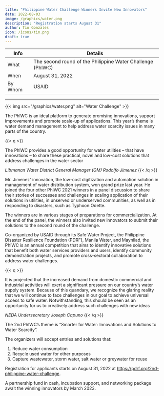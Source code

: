 ```yaml
---
title: "Philippine Water Challenge Winners Invite New Innovators"
date: 2022-08-03
image: /graphics/water.png
description: "Registration starts August 31"
author: Tin Gonzales
icon: /icons/tin.png
draft: true
---
```



<!-- Wednesday, August 3, 2022 -->

<!-- Pasig City, August 3, 2022 —  -->

Info | Details 
--- | ---
What | The second round of the Philippine Water Challenge (PhlWC)
When | August 31, 2022
By Whom | USAID
---

{{< img src="/graphics/water.png" alt="Water Challenge" >}}


The PhlWC is an ideal platform to generate promising innovations, support improvements and promote scale-up of applications.  This year’s theme is water demand management to help address water scarcity issues in many parts of the country.

{{< q >}}
<p>The PhlWC provides a good opportunity for water utilities – that have innovations – to share these practical, novel and low-cost solutions that address challenges in the water sector</p> 
<cite>Libmanan Water District General Manager (GM) Rodolfo Jimenez</cite>
{{< /q >}}

Mr. Jimenez' innovation, the low-cost digitization and automation solution in management of water distribution system, won grand prize last year. He joined the four other PhlWC 2021 winners in a panel discussion to share their stories of successes and challenges in scaling application of their solutions in utilities, in unserved or underserved communities, as well as in responding to disasters, such as Typhoon Odette.

The winners are in various stages of preparations for commercialization. At the end of the panel, the winners also invited new innovators to submit their solutions to the second round of the challenge.

Co-organized by USAID through its Safe Water Project, the Philippine Disaster Resilience Foundation (PDRF), Manila Water, and Maynilad, the PhlWC is an annual competition that aims to identify innovative solutions that benefit both water services providers and users, identify community demonstration projects, and promote cross-sectoral collaboration to address water challenges.



{{< q >}}
<p>It is projected that the increased demand from domestic commercial and industrial activities will exert a significant pressure on our country’s water supply system. Because of this quandary, we recognize the glaring reality that we will continue to face challenges in our goal to achieve universal access to safe water. Notwithstanding, this should be seen as an opportunity for us to creatively address such challenges with new ideas</p>
<cite>NEDA Undersecretary Joseph Capuno</cite>
{{< /q >}}


The 2nd PhlWC’s theme is  “Smarter for Water: Innovations and Solutions to Water Scarcity”. 

The organizers will accept entries and solutions that:

1. Reduce water consumption
2. Recycle used water for other purposes
3. Capture wastewater, storm water, salt water or greywater for reuse


Registration for applicants starts on August 31, 2022 at https://pdrf.org/2nd-philippine-water-challenge. 

A partnership fund in cash, incubation support, and networking package await the winning innovators by March 2023.


